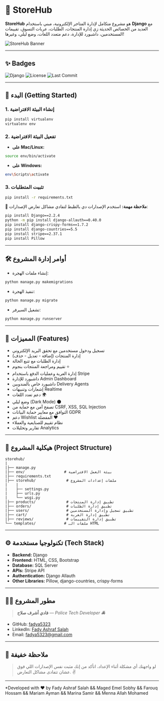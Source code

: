 # 🛒 StoreHub

**StoreHub** هو مشروع متكامل لإدارة المتاجر الإلكترونية، مبني باستخدام **Django** مع العديد من الخصائص الحديثة زي إدارة المنتجات، الطلبات، عربات التسوق، تقييمات المستخدمين، داشبورد للإدارة، دعم متعدد اللغات، وضع ليلي، وغيرها!

![StoreHub Banner](https://via.placeholder.com/1200x400.png?text=StoreHub+-+Smart+Store+Management) <!-- تقدر تعدل الصورة لاحقاً -->

---

## ✨ Badges

![Django](https://img.shields.io/badge/Django-2.2.4-green)
![License](https://img.shields.io/badge/license-MIT-blue)
![Last Commit](https://img.shields.io/github/last-commit/fadya5323/storehub)

---

## 🚀 البدء (Getting Started)

### 1. إنشاء البيئة الافتراضية

```bash
pip install virtualenv
virtualenv env
```

### 2. تفعيل البيئة الافتراضية

- **على Mac/Linux:**

```bash
source env/bin/activate
```

- **على Windows:**

```bash
env\Scripts\activate
```

### 3. تثبيت المتطلبات

```bash
pip install -r requirements.txt
```

🔋 **ملاحظة مهمة:**
استخدم الإصدارات دي بالظبط لتفادي مشاكل تعارض الإصدارات:

```bash
pip install Django==2.2.4
python -m pip install django-allauth==0.40.0
pip install django-crispy-forms==1.7.2
pip install django-countries==5.5
pip install stripe==2.37.1
pip install Pillow
```

---

## 🛠️ أوامر إدارة المشروع

- إنشاء ملفات الهجرة:

```bash
python manage.py makemigrations
```

- تنفيذ الهجرة:

```bash
python manage.py migrate
```

- تشغيل السيرفر:

```bash
python manage.py runserver
```

---

## 🧹 المميزات (Features)

- تسجيل ودخول مستخدمين مع تحقق البريد الإلكتروني
- إدارة المنتجات (إضافة - تعديل - حذف)
- إدارة الطلبات مع تتبع الحالة
- تقييم ومراجعة المنتجات بنجوم ⭐
- إدارة العربة وعمليات الدفع باستخدام Stripe
- داشبورد للإدارة Admin Dashboard
- داشبورد خاص بالمندوبين Delivery Agents
- إشعارات وتنبيهات Realtime
- دعم تعدد اللغات 🌍
- وضع ليلي (Dark Mode) 🌑
- تصفح آمن مع حماية من CSRF, XSS, SQL Injection
- التوافق مع معايير حماية البيانات GDPR
- دعم Wishlist المفضلة ❤️
- نظام تقييم للصنايعية والعملاء
- تقارير وتحليلات Analytics

---

## 📂 هيكلية المشروع (Project Structure)

```
storehub/
|
|├── manage.py
|├── env/                  # بيئة العمل الافتراضية
|├── requirements.txt
|├── storehub/              # ملفات إعدادات المشروع
|    |
|    ├── settings.py
|    ├── urls.py
|    └── wsgi.py
|├── products/              # تطبيق إدارة المنتجات
|├── orders/                # تطبيق إدارة الطلبات
|├── users/                 # تطبيق تسجيل وإدارة المستخدمين
|├── cart/                  # تطبيق إدارة العربة
|├── reviews/               # تطبيق إدارة التقييمات
└── templates/             # ملفات الـ HTML
```

---

## ⚙️ تكنولوجيا مستخدمة (Tech Stack)

- **Backend:** Django
- **Frontend:** HTML, CSS, Bootstrap
- **Database:** SQL Server
- **APIs:** Stripe API
- **Authentication:** Django Allauth
- **Other Libraries:** Pillow, django-countries, crispy-forms

---

## 🧑‍💻 مطور المشروع

> **فادي أشرف صلاح** — *Police Tech Developer 🚔*

- GitHub: [fadya5323](https://github.com/fadya5323)
- LinkedIn: [Fady Ashraf Salah](#)
- Email: fadya5323@gmail.com

---

## 💬 ملاحظة خفيفة

> لو واجهتك أي مشكلة أثناء الإعداد، اتأكد من إنك مثبت نفس الإصدارات اللي فوق عشان تتفادى مشاكل التعارض. ✌️

---

*Developed with ❤️ by Fady Ashraf Salah && Maged Emel Sobhy && Farouq Hossam && Mariam Ayman && Marina Samir && Menna Allah Mohamed

